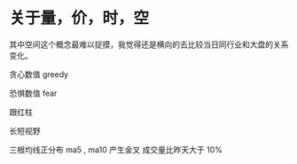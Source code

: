 # 关于量，价，时，空
其中空间这个概念最难以捉摸，我觉得还是横向的去比较当日同行业和大盘的关系变化。

贪心数值
greedy

恐惧数值
fear

跟红柱

长短视野


三根均线正分布  ma5 , ma10 产生金叉
成交量比昨天大于 10%